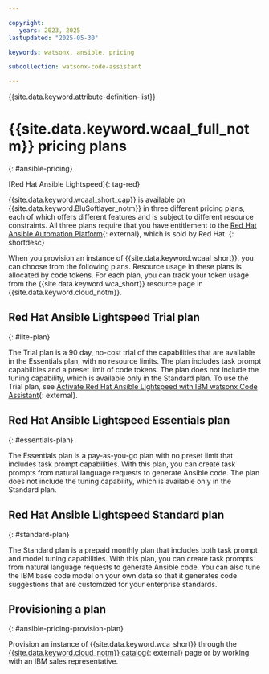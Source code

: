 ```yaml
---

copyright:
   years: 2023, 2025
lastupdated: "2025-05-30"

keywords: watsonx, ansible, pricing

subcollection: watsonx-code-assistant

---
```


{{site.data.keyword.attribute-definition-list}}

# {{site.data.keyword.wcaal_full_notm}} pricing plans
{: #ansible-pricing}

[Red Hat Ansible Lightspeed]{: tag-red}

{{site.data.keyword.wcaal_short_cap}} is available on {{site.data.keyword.BluSoftlayer_notm}} in three different pricing plans, each of which offers different features and is subject to different resource constraints. All three plans require that you have entitlement to the [Red Hat Ansible Automation Platform](https://www.redhat.com/en/technologies/management/ansible){: external}, which is sold by Red Hat.
{: shortdesc}

When you provision an instance of {{site.data.keyword.wcaal_short}}, you can choose from the following plans. Resource usage in these plans is allocated by code tokens. For each plan, you can track your token usage from the {{site.data.keyword.wca_short}} resource page in {{site.data.keyword.cloud_notm}}.

## Red Hat Ansible Lightspeed Trial plan
{: #lite-plan}

The Trial plan is a 90 day, no-cost trial of the capabilities that are available in the Essentials plan, with no resource limits. The plan includes task prompt capabilities and a preset limit of code tokens. The plan does not include the tuning capability, which is available only in the Standard plan. To use the Trial plan, see [Activate Red Hat Ansible Lightspeed with IBM watsonx Code Assistant](https://www.redhat.com/en/products/interactive-walkthrough/install-ansible-lightspeed){: external}.

## Red Hat Ansible Lightspeed Essentials plan
{: #essentials-plan}

The Essentials plan is a pay-as-you-go plan with no preset limit that includes task prompt capabilities. With this plan, you can create task prompts from natural language requests to generate Ansible code. The plan does not include the tuning capability, which is available only in the Standard plan.

## Red Hat Ansible Lightspeed Standard plan
{: #standard-plan}

The Standard plan is a prepaid monthly plan that includes both task prompt and model tuning capabilities. With this plan, you can create task prompts from natural language requests to generate Ansible code. You can also tune the IBM base code model on your own data so that it generates code suggestions that are customized for your enterprise standards.



## Provisioning a plan
{: #ansible-pricing-provision-plan}

Provision an instance of {{site.data.keyword.wca_short}} through the [{{site.data.keyword.cloud_notm}} catalog](https://cloud.ibm.com/catalog/services/ibm-watsonx-code-assistant){: external} page or by working with an IBM sales representative. 
